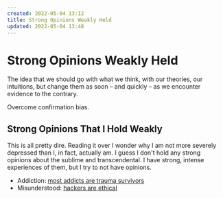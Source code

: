 ```yaml
---
created: 2022-05-04 13:12
title: Strong Opinions Weakly Held
updated: 2022-05-04 13:48
---
```

   
# Strong Opinions Weakly Held   
   
The idea that we should go with what we think, with our theories, our intuitions, but change them as soon – and quickly – as we encounter evidence to the contrary.   
   
Overcome confirmation bias.     
   
## Strong Opinions That I Hold Weakly   
This is all pretty dire. Reading it over I wonder why I am not more severely depressed than I, in fact, actually am. I guess I don't hold any strong opinions about the sublime and transcendental. I have strong, intense experiences of them, but I try to not have opinions.   
   
   
- Addiction: [most addicts are trauma survivors](../www/most%20addicts%20are%20trauma%20survivors.md)   
- Misunderstood: [hackers are ethical](../www-old2/hackers%20are%20ethical.md)